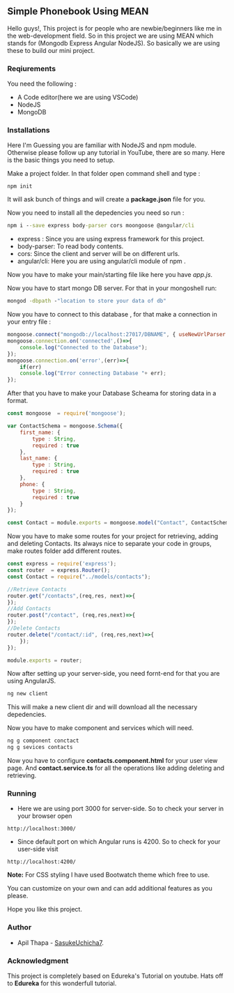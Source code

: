 ## Simple Phonebook Using MEAN

Hello guys!,
 This project is for people who are newbie/beginners like me in the web-development field.
 So in this project we are using MEAN which stands for (Mongodb Express Angular NodeJS).
 So basically we are using these to build our mini project.
 ### Reqiurements
You need the following :
- A Code editor(here we are using VSCode) 
- NodeJS
- MongoDB
### Installations
Here I'm Guessing you are familiar with NodeJS and npm module.
Otherwise please follow up any tutorial in YouTube, there are so many.
Here is the basic things you need to setup.

Make a project folder. In that folder open command shell and type :
```
npm init
```
It will ask bunch of things and will create a **package.json** file for you.

Now you need to install all the depedencies you need so run :
```cmd
npm i --save express body-parser cors moongoose @angular/cli
```
* express : Since you are using express framework for this project.
* body-parser: To read body contents.
* cors: Since the client and server will be on different urls.
* angular/cli: Here you are using angular/cli module of npm .

Now you have to make your main/starting file like here you have _app.js_.

Now you have to start mongo DB server. For that in your mongoshell run:
```cmd
mongod -dbpath -"location to store your data of db"
```
Now you have to connect to this database , for that make a connection in your entry file :
```js
mongoose.connect("mongodb://localhost:27017/DBNAME", { useNewUrlParser: true, useUnifiedTopology: true});
mongoose.connection.on('connected',()=>{
    console.log("Connected to the Database");
});
mongoose.connection.on('error',(err)=>{
    if(err)
    console.log("Error connecting Database "+ err);
});
```
After that you have to make your Database Scheama for storing data in a format.
```js
const mongoose  = require('mongoose');

var ContactSchema = mongoose.Schema({
    first_name: {
        type : String,
        required : true
    },
    last_name: {
        type : String,
        required : true
    },
    phone: {
        type : String,
        required : true
    }
});

const Contact = module.exports = mongoose.model("Contact", ContactSchema);
```
Now you have to make some routes for your project for retrieving, adding and deleting Contacts.
Its always nice to separate your code in groups, make routes folder add different routes.
```js
const express = require('express');
const router  = express.Router();
const Contact = require("../models/contacts");

//Retrieve Contacts
router.get("/contacts",(req,res, next)=>{
});
//Add Contacts
router.post("/contact", (req,res,next)=>{
});
//Delete Contacts
router.delete("/contact/:id", (req,res,next)=>{
    });
});

module.exports = router;
```
Now after setting up your server-side, you need fornt-end for that you are using AngularJS.
```cmd
ng new client
```
This will make a new client dir and will download all the necessary depedencies.

Now you have to make component and services which will need.
```cmd
ng g component conctact
ng g sevices contacts
```
Now you have to configure **contacts.component.html** for your user view page. 
And **contact.service.ts** for all the operations like adding deleting and retrieving. 

### Running
- Here we are using port 3000 for server-side. So to check your server in your browser open
```
http://localhost:3000/
```
- Since default port on which Angular runs is 4200. So to check for your user-side visit
```
http://localhost:4200/
```
**Note:**
 For CSS styling I have used Bootwatch theme  which free to use.

You can customize on your own and can add additional features as you please.

Hope you like this project. 

### Author
* Apil Thapa - [SasukeUchicha7](https://github.com/SasukeUchiha7).

### Acknowledgment
 This project is completely based on Edureka's Tutorial on youtube.
 Hats off to **Edureka** for this wonderfull tutorial.
 
